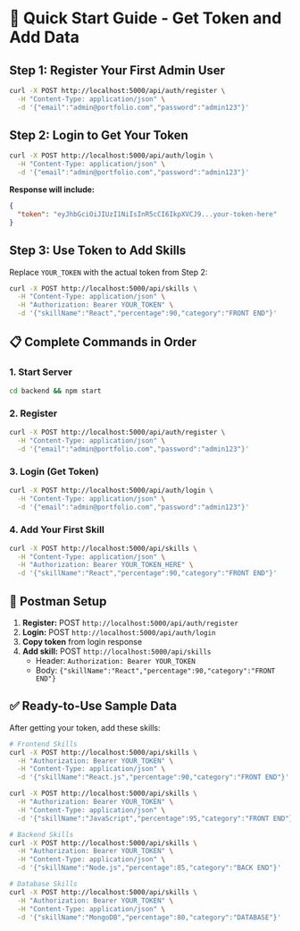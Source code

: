 # 🚀 Quick Start Guide - Get Token and Add Data

## Step 1: Register Your First Admin User
```bash
curl -X POST http://localhost:5000/api/auth/register \
  -H "Content-Type: application/json" \
  -d '{"email":"admin@portfolio.com","password":"admin123"}'
```

## Step 2: Login to Get Your Token
```bash
curl -X POST http://localhost:5000/api/auth/login \
  -H "Content-Type: application/json" \
  -d '{"email":"admin@portfolio.com","password":"admin123"}'
```
**Response will include:**
```json
{
  "token": "eyJhbGciOiJIUzI1NiIsInR5cCI6IkpXVCJ9...your-token-here"
}
```

## Step 3: Use Token to Add Skills
Replace `YOUR_TOKEN` with the actual token from Step 2:

```bash
curl -X POST http://localhost:5000/api/skills \
  -H "Content-Type: application/json" \
  -H "Authorization: Bearer YOUR_TOKEN" \
  -d '{"skillName":"React","percentage":90,"category":"FRONT END"}'
```

## 📋 Complete Commands in Order

### 1. Start Server
```bash
cd backend && npm start
```

### 2. Register
```bash
curl -X POST http://localhost:5000/api/auth/register \
  -H "Content-Type: application/json" \
  -d '{"email":"admin@portfolio.com","password":"admin123"}'
```

### 3. Login (Get Token)
```bash
curl -X POST http://localhost:5000/api/auth/login \
  -H "Content-Type: application/json" \
  -d '{"email":"admin@portfolio.com","password":"admin123"}'
```

### 4. Add Your First Skill
```bash
curl -X POST http://localhost:5000/api/skills \
  -H "Content-Type: application/json" \
  -H "Authorization: Bearer YOUR_TOKEN_HERE" \
  -d '{"skillName":"React","percentage":90,"category":"FRONT END"}'
```

## 🎯 Postman Setup
1. **Register:** POST `http://localhost:5000/api/auth/register`
2. **Login:** POST `http://localhost:5000/api/auth/login`
3. **Copy token** from login response
4. **Add skill:** POST `http://localhost:5000/api/skills`
   - Header: `Authorization: Bearer YOUR_TOKEN`
   - Body: `{"skillName":"React","percentage":90,"category":"FRONT END"}`

## ✅ Ready-to-Use Sample Data
After getting your token, add these skills:

```bash
# Frontend Skills
curl -X POST http://localhost:5000/api/skills \
  -H "Authorization: Bearer YOUR_TOKEN" \
  -H "Content-Type: application/json" \
  -d '{"skillName":"React.js","percentage":90,"category":"FRONT END"}'

curl -X POST http://localhost:5000/api/skills \
  -H "Authorization: Bearer YOUR_TOKEN" \
  -H "Content-Type: application/json" \
  -d '{"skillName":"JavaScript","percentage":95,"category":"FRONT END"}'

# Backend Skills
curl -X POST http://localhost:5000/api/skills \
  -H "Authorization: Bearer YOUR_TOKEN" \
  -H "Content-Type: application/json" \
  -d '{"skillName":"Node.js","percentage":85,"category":"BACK END"}'

# Database Skills
curl -X POST http://localhost:5000/api/skills \
  -H "Authorization: Bearer YOUR_TOKEN" \
  -H "Content-Type: application/json" \
  -d '{"skillName":"MongoDB","percentage":80,"category":"DATABASE"}'
